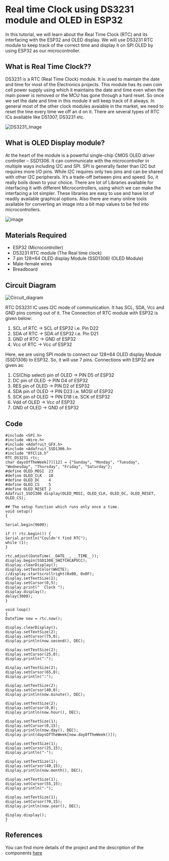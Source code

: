 # Real time Clock using DS3231 module and OLED in ESP32
In this tutorial, we will learn about the Real Time Clock (RTC) and its interfacing with the ESP32 and OLED display. We will use DS3231 RTC module to keep track of the correct time and display it on SPI OLED by using ESP32 as our microcontroller.

## What is Real Time Clock??
DS3231 is a RTC (Real Time Clock) module. It is used to maintain the date and time for most of the Electronics projects. This module has its own coin cell power supply using which it maintains the date and time even when the main power is removed or the MCU has gone through a hard reset. So once we set the date and time in this module it will keep track of it always. In general most of the other clock modules avaiable in the market, we need to reset the tme every time we off an d on it. There are several types of RTC ICs available like DS1307, DS3231 etc.

![DS3231_Image](https://circuitdigest.com/sites/default/files/inlineimages/u/DS3231-RTC-Module.jpg)

## What is OLED Display module?
At the heart of the module is a powerful single-chip CMOS OLED driver controller – SSD1306. It can communicate with the microcontroller in multiple ways including I2C and SPI. SPI is generally faster than I2C but requires more I/O pins. While I2C requires only two pins and can be shared with other I2C peripherals. It’s a trade-off between pins and speed. So, it really boils down to your choice. There are lot of Libraries available for interfacing it with different Microcontrollers, using which we can make the interfacing a lot simpler. These libraries are easy to use and have lot of readily available graphical options. Also there are many online tools available for converting an image into a bit map values to be fed into microcontrollers.

![image](https://user-images.githubusercontent.com/64090461/112865301-44680180-90d6-11eb-945a-f8c569fc1bd7.png)

## Materials Required
- ESP32 (Microcontroller)
- DS3231 RTC module (The Real time clock)
- 7 pin 128×64 OLED display Module (SSD1306) (OLED Module)
- Male-female wires 
- Breadboard

## Circuit Diagram

![Circuit_diagram](https://circuitdigest.com/sites/default/files/circuitdiagram_mic/DS3231-Module-based-ESP32-Real-Time-Clock-circuit-diagram.png)

RTC DS3231 IC uses I2C mode of communication. It has SCL, SDA, Vcc and GND pins coming out of it. The Connection of RTC module with ESP32 is given below:

1. SCL of RTC -> SCL of ESP32 i.e. Pin D22
2. SDA of RTC -> SDA of ESP32 i.e. Pin D21
3. GND of RTC -> GND of ESP32
4. Vcc of RTC -> Vcc of ESP32

Here, we are using SPI mode to connect our 128×64 OLED display Module (SSD1306) to ESP32. So, it will use 7 pins. Connections with ESP32 are given as:

1. CS(Chip select) pin of OLED -> PIN D5 of ESP32
2. DC pin of OLED -> PIN D4 of ESP32
3. RES pin of OLED -> PIN D2 of ESP32
4. SDA pin of OLED -> PIN D23 i.e. MOSI of ESP32
5. SCK pin of OLED -> PIN D18 i.e. SCK of ESP32
6. Vdd of OLED -> Vcc of ESP32
7. GND of OLED -> GND of ESP32

## Code
```
#include <SPI.h>
#include <Wire.h>
#include <Adafruit_GFX.h>
#include <Adafruit_SSD1306.h>
#include "RTClib.h"
RTC_DS3231 rtc;
char daysOfTheWeek[7][12] = {"Sunday", "Monday", "Tuesday", "Wednesday", "Thursday", "Friday", "Saturday"};
#define OLED_MOSI  23
#define OLED_CLK   18
#define OLED_DC    4
#define OLED_CS    5
#define OLED_RESET 2
Adafruit_SSD1306 display(OLED_MOSI, OLED_CLK, OLED_DC, OLED_RESET, OLED_CS);

## The setup function which runs only once a time.
void setup() 
{

Serial.begin(9600);

if (! rtc.begin()) {
Serial.println("Couldn't find RTC");
while (1);
}

rtc.adjust(DateTime(__DATE__, __TIME__));
display.begin(SSD1306_SWITCHCAPVCC);
display.clearDisplay();
display.setTextColor(WHITE);
//display.startscrollright(0x00, 0x0F);
display.setTextSize(2);
display.setCursor(0,5);
display.print("  Clock ");
display.display();
delay(3000);
}

void loop()
{
DateTime now = rtc.now();

display.clearDisplay();
display.setTextSize(2);
display.setCursor(75,0);
display.println(now.second(), DEC);

display.setTextSize(2);
display.setCursor(25,0);
display.println(":");

display.setTextSize(2);
display.setCursor(65,0);
display.println(":");

display.setTextSize(2);
display.setCursor(40,0);
display.println(now.minute(), DEC);

display.setTextSize(2);
display.setCursor(0,0);
display.println(now.hour(), DEC);

display.setTextSize(1);
display.setCursor(0,15);
display.println(now.day(), DEC);
display.print(daysOfTheWeek[now.dayOfTheWeek()]);

display.setTextSize(1);
display.setCursor(25,15);
display.println("-");

display.setTextSize(1);
display.setCursor(40,15);
display.println(now.month(), DEC);

display.setTextSize(1);
display.setCursor(55,15);
display.println("-");

display.setTextSize(1);
display.setCursor(70,15);
display.println(now.year(), DEC);

display.display(); 
}
```

## References

You can find more details of the project and the description of the components [here](https://circuitdigest.com/microcontroller-projects/esp32-real-time-clock-using-ds3231-module)

